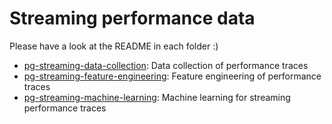 # Streaming performance data

Please have a look at the README in each folder :)

* [pg-streaming-data-collection](./pg-streaming-data-collection): Data collection of performance traces
* [pg-streaming-feature-engineering](./pg-streaming-feature-engineering): Feature engineering of performance traces
* [pg-streaming-machine-learning](./pg-streaming-machine-learning): Machine learning for streaming performance traces
